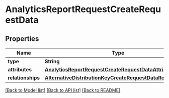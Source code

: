 # AnalyticsReportRequestCreateRequestData

## Properties
Name | Type | Description | Notes
------------ | ------------- | ------------- | -------------
**type** | **String** |  | 
**attributes** | [**AnalyticsReportRequestCreateRequestDataAttributes**](AnalyticsReportRequestCreateRequestDataAttributes.md) |  | 
**relationships** | [**AlternativeDistributionKeyCreateRequestDataRelationships**](AlternativeDistributionKeyCreateRequestDataRelationships.md) |  | 

[[Back to Model list]](../README.md#documentation-for-models) [[Back to API list]](../README.md#documentation-for-api-endpoints) [[Back to README]](../README.md)


